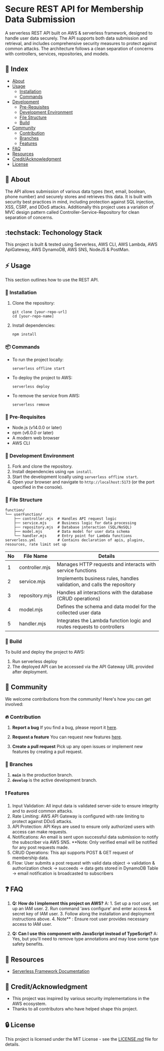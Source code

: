 # Secure REST API for Membership Data Submission


A serverless REST API built on AWS & serverless framework, designed to handle user data securely. The API supports both data submission and retrieval, and includes comprehensive security measures to protect against common attacks. The architecture follows a clean separation of concerns with controllers, services, repositories, and models.

## :ledger: Index

- [About](#beginner-about)
- [Usage](#zap-usage)
  - [Installation](#electric_plug-installation)
  - [Commands](#package-commands)
- [Development](#wrench-development)
  - [Pre-Requisites](#notebook-pre-requisites)
  - [Development Environment](#nut_and_bolt-development-environment)
  - [File Structure](#file_folder-file-structure)
  - [Build](#hammer-build)  
- [Community](#cherry_blossom-community)
  - [Contribution](#fire-contribution)
  - [Branches](#cactus-branches)
  - [Features](#exclamation-features)  
- [FAQ](#question-faq)
- [Resources](#page_facing_up-resources)
- [Credit/Acknowledgment](#star2-creditacknowledgment)
- [License](#lock-license)

##  :beginner: About
The API allows submission of various data types (text, email, boolean, phone number) and securely stores and retrieves this data. It is built with security best practices in mind, including protection against SQL injection, XSS, CSRF, and DDoS attacks. Additionally this project uses a variation of MVC design pattern called Controller-Service-Repository for clean separation of concerns.

##  :techstack: Techonology Stack
This project is built & tested using Serverless, AWS CLI, AWS Lambda, AWS ApiGateway, AWS DynamoDB, AWS SNS, NodeJS & PostMan.

## :zap: Usage
This section outlines how to use the REST API.

###  :electric_plug: Installation
1. Clone the repository:
   ```
   git clone [your-repo-url]
   cd [your-repo-name]
   ```
2. Install dependencies:
   ```
   npm install
   ```

###  :package: Commands
- To run the project locally:
  ```
  serverless offline start
  ```
- To deploy the project to AWS:
  ```
  serverless deploy
  ```
- To remove the service from AWS:
  ```
  serverless remove
  ```

### :notebook: Pre-Requisites
- Node.js (v14.0.0 or later)
- npm (v6.0.0 or later)
- A modern web browser
- AWS CLI

###  :nut_and_bolt: Development Environment
1. Fork and clone the repository.
2. Install dependencies using `npm install`.
3. Start the development lcoally using `serverless offline start`.
4. Open your browser and navigate to `http://localhost:5173` (or the port specified in the console).

###  :file_folder: File Structure
```
function/
└── userFunction/
    ├── controller.mjs  # Handles API request logic
    ├── service.mjs     # Business logic for data processing
    ├── repository.mjs  # Database interaction (SQL/NoSQL)
    ├── model.mjs       # Data model for user data schema
    └── handler.mjs     # Entry point for Lambda functions
serverless.yml          # Contains declaration of apis, plugins, resources, rate limit set up
```

| No | File Name | Details 
|----|------------|-------|
| 1  | controller.mjs | Manages HTTP requests and interacts with service functions |
| 2  | service.mjs | Implements business rules, handles validation, and calls the repository |
| 3  | repository.mjs | Handles all interactions with the database (CRUD operations) |
| 4  | model.mjs   | Defines the schema and data model for the collected user data |
| 5  | handler.mjs | Integrates the Lambda function logic and routes requests to controllers |

###  :hammer: Build
To build and deploy the project to AWS:
1. Run serverless deploy
2. The deployed API can be accessed via the API Gateway URL provided after deployment.

## :cherry_blossom: Community

We welcome contributions from the community! Here's how you can get involved:

###  :fire: Contribution

1. **Report a bug** 
   If you find a bug, please report it [here](link-to-issues).

2. **Request a feature** 
   You can request new features [here](link-to-feature-requests).

3. **Create a pull request** 
   Pick up any open issues or implement new features by creating a pull request.

### :cactus: Branches

1. **`main`** is the production branch.
2. **`develop`** is the active development branch.

### :exclamation: Features
1. Input Validation: All input data is validated server-side to ensure integrity and to avoid common attacks.
2. Rate Limiting: AWS API Gateway is configured with rate limiting to protect against DDoS attacks.
3. API Protection: API Keys are used to ensure only authorized users with access can make requests.
4. Notifications: An email is sent upon successful data submission to notify the subscriber via AWS SNS. **Note: Only verified email will be notified for any post requests made.
5. CRUD Operations: This api supports POST & GET request of membership data.
6. Flow: User submits a post request with valid data object -> validation & authorization check -> succeeds -> data gets stored in DynamoDB Table -> email notification is broadcasted to subscribers

## :question: FAQ
1. **Q: How do I implement this project on AWS?**
   A: 1. Set up a root user, set up an IAM user.
      2. Run command 'aws configure' and enter access & secret key of IAM user.
      3. Follow along the installation and deployment instructions above.
      4. Note** : Ensure root user provides necessary access to IAM user.

3. **Q: Can I use this component with JavaScript instead of TypeScript?**
   A: Yes, but you'll need to remove type annotations and may lose some type safety benefits.

##  :page_facing_up: Resources
- [Serverless Framework Documentation](https://www.serverless.com/framework/docs)


## :star2: Credit/Acknowledgment
- This project was inspired by various security implementations in the AWS ecosystem.
- Thanks to all contributors who have helped shape this project.

##  :lock: License
This project is licensed under the MIT License - see the [LICENSE.md](LICENSE.md) file for details.
